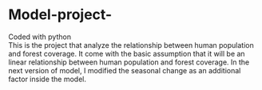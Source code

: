 # Model-project-
Coded with python\
This is the project that analyze the relationship between human population and forest coverage. It come with the basic assumption that it will be an linear relationship between human population and forest coverage. In the next version of model, I modified the seasonal change as an additional factor inside the model.
